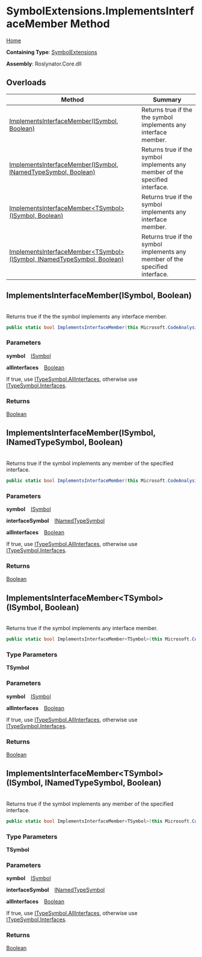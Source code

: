 # SymbolExtensions\.ImplementsInterfaceMember Method

[Home](../../../README.md)

**Containing Type**: [SymbolExtensions](../README.md)

**Assembly**: Roslynator\.Core\.dll

## Overloads

| Method | Summary |
| ------ | ------- |
| [ImplementsInterfaceMember(ISymbol, Boolean)](#Roslynator_SymbolExtensions_ImplementsInterfaceMember_Microsoft_CodeAnalysis_ISymbol_System_Boolean_) | Returns true if the the symbol implements any interface member\. |
| [ImplementsInterfaceMember(ISymbol, INamedTypeSymbol, Boolean)](#Roslynator_SymbolExtensions_ImplementsInterfaceMember_Microsoft_CodeAnalysis_ISymbol_Microsoft_CodeAnalysis_INamedTypeSymbol_System_Boolean_) | Returns true if the symbol implements any member of the specified interface\. |
| [ImplementsInterfaceMember\<TSymbol>(ISymbol, Boolean)](../ImplementsInterfaceMember-1/README.md#Roslynator_SymbolExtensions_ImplementsInterfaceMember__1_Microsoft_CodeAnalysis_ISymbol_System_Boolean_) | Returns true if the symbol implements any interface member\. |
| [ImplementsInterfaceMember\<TSymbol>(ISymbol, INamedTypeSymbol, Boolean)](../ImplementsInterfaceMember-1/README.md#Roslynator_SymbolExtensions_ImplementsInterfaceMember__1_Microsoft_CodeAnalysis_ISymbol_Microsoft_CodeAnalysis_INamedTypeSymbol_System_Boolean_) | Returns true if the symbol implements any member of the specified interface\. |

## ImplementsInterfaceMember\(ISymbol, Boolean\) <a name="Roslynator_SymbolExtensions_ImplementsInterfaceMember_Microsoft_CodeAnalysis_ISymbol_System_Boolean_"></a>

\
Returns true if the the symbol implements any interface member\.

```csharp
public static bool ImplementsInterfaceMember(this Microsoft.CodeAnalysis.ISymbol symbol, bool allInterfaces = false)
```

### Parameters

**symbol** &ensp; [ISymbol](https://docs.microsoft.com/en-us/dotnet/api/microsoft.codeanalysis.isymbol)

**allInterfaces** &ensp; [Boolean](https://docs.microsoft.com/en-us/dotnet/api/system.boolean)

If true, use [ITypeSymbol.AllInterfaces](https://docs.microsoft.com/en-us/dotnet/api/microsoft.codeanalysis.itypesymbol.allinterfaces), otherwise use [ITypeSymbol.Interfaces](https://docs.microsoft.com/en-us/dotnet/api/microsoft.codeanalysis.itypesymbol.interfaces)\.

### Returns

[Boolean](https://docs.microsoft.com/en-us/dotnet/api/system.boolean)

## ImplementsInterfaceMember\(ISymbol, INamedTypeSymbol, Boolean\) <a name="Roslynator_SymbolExtensions_ImplementsInterfaceMember_Microsoft_CodeAnalysis_ISymbol_Microsoft_CodeAnalysis_INamedTypeSymbol_System_Boolean_"></a>

\
Returns true if the symbol implements any member of the specified interface\.

```csharp
public static bool ImplementsInterfaceMember(this Microsoft.CodeAnalysis.ISymbol symbol, Microsoft.CodeAnalysis.INamedTypeSymbol interfaceSymbol, bool allInterfaces = false)
```

### Parameters

**symbol** &ensp; [ISymbol](https://docs.microsoft.com/en-us/dotnet/api/microsoft.codeanalysis.isymbol)

**interfaceSymbol** &ensp; [INamedTypeSymbol](https://docs.microsoft.com/en-us/dotnet/api/microsoft.codeanalysis.inamedtypesymbol)

**allInterfaces** &ensp; [Boolean](https://docs.microsoft.com/en-us/dotnet/api/system.boolean)

If true, use [ITypeSymbol.AllInterfaces](https://docs.microsoft.com/en-us/dotnet/api/microsoft.codeanalysis.itypesymbol.allinterfaces), otherwise use [ITypeSymbol.Interfaces](https://docs.microsoft.com/en-us/dotnet/api/microsoft.codeanalysis.itypesymbol.interfaces)\.

### Returns

[Boolean](https://docs.microsoft.com/en-us/dotnet/api/system.boolean)

## ImplementsInterfaceMember\<TSymbol>\(ISymbol, Boolean\) <a name="Roslynator_SymbolExtensions_ImplementsInterfaceMember__1_Microsoft_CodeAnalysis_ISymbol_System_Boolean_"></a>

\
Returns true if the symbol implements any interface member\.

```csharp
public static bool ImplementsInterfaceMember<TSymbol>(this Microsoft.CodeAnalysis.ISymbol symbol, bool allInterfaces = false) where TSymbol : Microsoft.CodeAnalysis.ISymbol
```

### Type Parameters

**TSymbol**

### Parameters

**symbol** &ensp; [ISymbol](https://docs.microsoft.com/en-us/dotnet/api/microsoft.codeanalysis.isymbol)

**allInterfaces** &ensp; [Boolean](https://docs.microsoft.com/en-us/dotnet/api/system.boolean)

If true, use [ITypeSymbol.AllInterfaces](https://docs.microsoft.com/en-us/dotnet/api/microsoft.codeanalysis.itypesymbol.allinterfaces), otherwise use [ITypeSymbol.Interfaces](https://docs.microsoft.com/en-us/dotnet/api/microsoft.codeanalysis.itypesymbol.interfaces)\.

### Returns

[Boolean](https://docs.microsoft.com/en-us/dotnet/api/system.boolean)

## ImplementsInterfaceMember\<TSymbol>\(ISymbol, INamedTypeSymbol, Boolean\) <a name="Roslynator_SymbolExtensions_ImplementsInterfaceMember__1_Microsoft_CodeAnalysis_ISymbol_Microsoft_CodeAnalysis_INamedTypeSymbol_System_Boolean_"></a>

\
Returns true if the symbol implements any member of the specified interface\.

```csharp
public static bool ImplementsInterfaceMember<TSymbol>(this Microsoft.CodeAnalysis.ISymbol symbol, Microsoft.CodeAnalysis.INamedTypeSymbol interfaceSymbol, bool allInterfaces = false) where TSymbol : Microsoft.CodeAnalysis.ISymbol
```

### Type Parameters

**TSymbol**

### Parameters

**symbol** &ensp; [ISymbol](https://docs.microsoft.com/en-us/dotnet/api/microsoft.codeanalysis.isymbol)

**interfaceSymbol** &ensp; [INamedTypeSymbol](https://docs.microsoft.com/en-us/dotnet/api/microsoft.codeanalysis.inamedtypesymbol)

**allInterfaces** &ensp; [Boolean](https://docs.microsoft.com/en-us/dotnet/api/system.boolean)

If true, use [ITypeSymbol.AllInterfaces](https://docs.microsoft.com/en-us/dotnet/api/microsoft.codeanalysis.itypesymbol.allinterfaces), otherwise use [ITypeSymbol.Interfaces](https://docs.microsoft.com/en-us/dotnet/api/microsoft.codeanalysis.itypesymbol.interfaces)\.

### Returns

[Boolean](https://docs.microsoft.com/en-us/dotnet/api/system.boolean)

